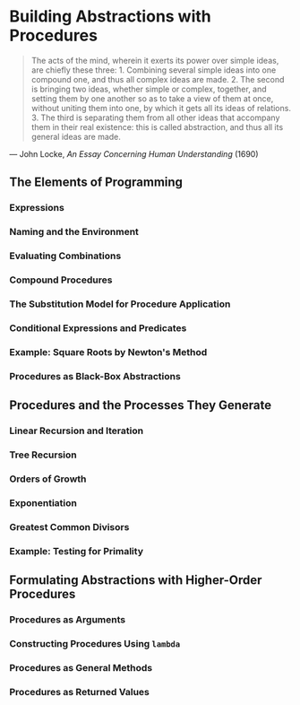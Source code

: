 # Building Abstractions with Procedures

> The acts of the mind, wherein it exerts its power over simple ideas, are chiefly these three: 1. Combining several simple ideas into one compound one, and thus all complex ideas are made. 2. The second is bringing two ideas, whether simple or complex, together, and setting them by one another so as to take a view of them at once, without uniting them
into one, by which it gets all its ideas of relations. 3. The third is separating them from all other ideas that accompany them in their real existence: this is called abstraction, and thus all its general ideas are made.

— John Locke, *An Essay Concerning Human Understanding* (1690)

## The Elements of Programming

### Expressions

### Naming and the Environment

### Evaluating Combinations

### Compound Procedures

### The Substitution Model for Procedure Application

### Conditional Expressions and Predicates

### Example: Square Roots by Newton's Method

### Procedures as Black-Box Abstractions

## Procedures and the Processes They Generate

### Linear Recursion and Iteration

### Tree Recursion

### Orders of Growth

### Exponentiation

### Greatest Common Divisors

### Example: Testing for Primality

## Formulating Abstractions with Higher-Order Procedures

### Procedures as Arguments

### Constructing Procedures Using `lambda`

### Procedures as General Methods

### Procedures as Returned Values
